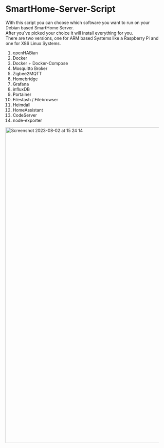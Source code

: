# SmartHome-Server-Script
With this script you can choose which software you want to run on your Debian based SmartHome Server.  
After you´ve picked your choice it will install everything for you.  
There are two versions, one for ARM based Systems like a Raspberry Pi and one for X86 Linux Systems. 
1. openHABian
2. Docker
3. Docker + Docker-Compose
4. Mosquitto Broker
5. Zigbee2MQTT
6. Homebridge
7. Grafana
8. influxDB
9. Portainer
10. Filestash / Filebrowser
11. Heimdall
12. HomeAssistant
13. CodeServer
14. node-exporter

<img width="1033" alt="Screenshot 2023-08-02 at 15 24 14" src="https://github.com/BangerTech/SmartHome-Server-Script/assets/73241309/a77ab405-d159-4dd6-aff3-ffbb319e4f74">
